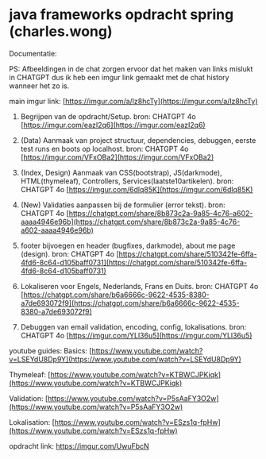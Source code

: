 # java frameworks opdracht spring (charles.wong)

Documentatie:

PS: Afbeeldingen in de chat zorgen ervoor dat het maken van links mislukt in CHATGPT
dus ik heb een imgur link gemaakt met de chat history wanneer het zo is.

main imgur link: [https://imgur.com/a/lz8hcTy](https://imgur.com/a/lz8hcTy)
1. Begrijpen van de opdracht/Setup.
bron: CHATGPT 4o [https://imgur.com/eazI2q6](https://imgur.com/eazI2q6)

2. (Data) Aanmaak van project structuur, dependencies, debuggen, eerste test runs en boots op localhost.
bron: CHATGPT 4o [https://imgur.com/VFxOBa2](https://imgur.com/VFxOBa2)

3. (Index, Design) Aanmaak van CSS(bootstrap), JS(darkmode), HTML(thymeleaf), Controllers, Services(laatste10artikelen).
bron: CHATGPT 4o [https://imgur.com/6dlq85K](https://imgur.com/6dlq85K)

4. (New) Validaties aanpassen bij de formulier (error tekst).
bron: CHATGPT 4o [https://chatgpt.com/share/8b873c2a-9a85-4c76-a602-aaaa4946e96b](https://chatgpt.com/share/8b873c2a-9a85-4c76-a602-aaaa4946e96b)

5. footer bijvoegen en header (bugfixes, darkmode), about me page (design).
bron: CHATGPT 4o [https://chatgpt.com/share/510342fe-6ffa-4fd6-8c64-d105baff0731](https://chatgpt.com/share/510342fe-6ffa-4fd6-8c64-d105baff0731)

6. Lokaliseren voor Engels, Nederlands, Frans en Duits.
bron: CHATGPT 4o [https://chatgpt.com/share/b6a6666c-9622-4535-8380-a7de693072f9](https://chatgpt.com/share/b6a6666c-9622-4535-8380-a7de693072f9)

7. Debuggen van email validation, encoding, config, lokalisations.
bron: CHATGPT 4o [https://imgur.com/YLl36u5](https://imgur.com/YLl36u5)


youtube guides: 
Basics:
[https://www.youtube.com/watch?v=LSEYdU8Dp9Y](https://www.youtube.com/watch?v=LSEYdU8Dp9Y)

Thymeleaf:
[https://www.youtube.com/watch?v=KTBWCJPKiqk](https://www.youtube.com/watch?v=KTBWCJPKiqk)

Validation:
[https://www.youtube.com/watch?v=P5sAaFY3O2w](https://www.youtube.com/watch?v=P5sAaFY3O2w)

Lokalisation:
[https://www.youtube.com/watch?v=ESzs1q-fpHw](https://www.youtube.com/watch?v=ESzs1q-fpHw)


opdracht link: https://imgur.com/UwuFbcN
